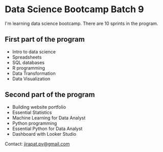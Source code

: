 # Data Science Bootcamp Batch 9

I'm learning data science bootcamp. There are 10 sprints in the program.

## First part of the program
- Intro to data science
- Spreadsheets
- SQL databases
- R programming
- Data Transformation
- Data Visualization

## Second part of the program
- Building website portfolio
- Essential Statistics
- Machine Learning for Data Analyst
- Python programming
- Essential Python for Data Analyst
- Dashboard with Looker Studio

Contact: jirapat.pv@gmail.com
  

